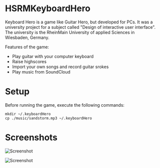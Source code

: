 HSRMKeyboardHero
================

Keyboard Hero is a game like Guitar Hero, but developed for PCs. It was a university project for a subject 
called "Design of interactive user interface". The university is the RheinMain University of applied Sciences 
in Wiesbaden, Germany.

Features of the game:
* Play guitar with your computer keyboard
* Raise highscores
* Import your own songs and record guitar srokes
* Play music from SoundCloud



Setup
================

Before running the game, execute the following commands:

```
mkdir ~/.keyboardHero
cp ./music/sandstorm.mp3 ~/.keyboardHero
```

Screenshots
================

![Screenshot](https://raw.github.com/martinjuhasz/HSRMKeyboardHero/master/res/screenshots/screenshot_1.png "Screenshot")

![Screenshot](https://raw.github.com/martinjuhasz/HSRMKeyboardHero/master/res/screenshots/screenshot_2.png "Screenshot")
